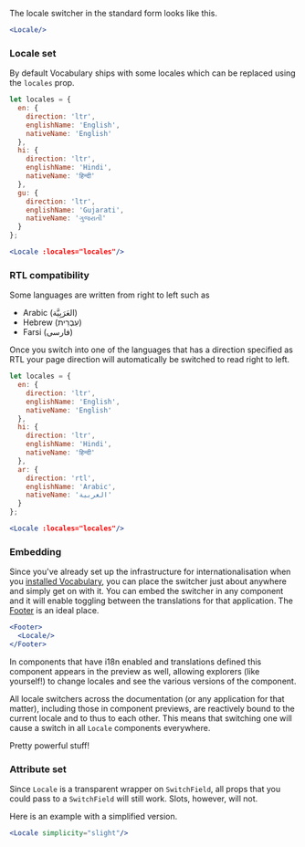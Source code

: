 The locale switcher in the standard form looks like this.

```jsx
<Locale/>
```

### Locale set

By default Vocabulary ships with some locales which can be replaced using the
`locales` prop.

```jsx
let locales = {
  en: {
    direction: 'ltr',
    englishName: 'English',
    nativeName: 'English'
  },
  hi: {
    direction: 'ltr',
    englishName: 'Hindi',
    nativeName: 'हिन्दी'
  },
  gu: {
    direction: 'ltr',
    englishName: 'Gujarati',
    nativeName: 'ગુજરાતી'
  }
};

<Locale :locales="locales"/>
```

### RTL compatibility

Some languages are written from right to left such as
- Arabic (العَرَبِيَّة‎)
- Hebrew (עִבְרִית‎)
- Farsi (فارسی)

Once you switch into one of the languages that has a direction specified as RTL
your page direction will automatically be switched to read right to left.

```jsx
let locales = {
  en: {
    direction: 'ltr',
    englishName: 'English',
    nativeName: 'English'
  },
  hi: {
    direction: 'ltr',
    englishName: 'Hindi',
    nativeName: 'हिन्दी'
  },
  ar: {
    direction: 'rtl',
    englishName: 'Arabic',
    nativeName: 'العربية'
  }
};

<Locale :locales="locales"/>
```

### Embedding

Since you've already set up the infrastructure for internationalisation when you
[installed Vocabulary](#/Vocabulary/User%20guide), you can place the switcher
just about anywhere and simply get on with it. You can embed the switcher in any
component and it will enable toggling between the translations for that
application. The [Footer](#/Patterns/Footer) is an ideal place.

```jsx
<Footer>
  <Locale/>
</Footer>
```

In components that have i18n enabled and translations defined this component
appears in the preview as well, allowing explorers (like yourself!) to change 
locales and see the various versions of the component.

All locale switchers across the documentation (or any application for that
matter), including those in component previews, are reactively bound to the 
current locale and to thus to each other. This means that switching one will
cause a switch in all `Locale` components everywhere.

Pretty powerful stuff!

### Attribute set

Since `Locale` is a transparent wrapper on `SwitchField`, all props that you
could pass to a `SwitchField` will still work. Slots, however, will not.

Here is an example with a simplified version.

```jsx
<Locale simplicity="slight"/>
```
